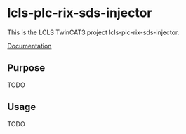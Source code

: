 # lcls-plc-rix-sds-injector

This is the LCLS TwinCAT3 project lcls-plc-rix-sds-injector.

[Documentation](https://pcdshub.github.io/lcls-plc-rix-sds-injector)

## Purpose

TODO

## Usage

TODO
